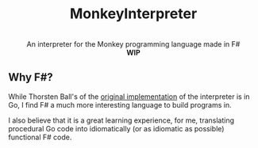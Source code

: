 <div align="center">
    <p align="center">
        <h1 align="center">MonkeyInterpreter</h1>
        <img src="https://cloud.githubusercontent.com/assets/1013641/22617482/9c60c27c-eb09-11e6-9dfa-b04c7fe498ea.png" alt="">
		<br>
		<br>
        An interpreter for the Monkey programming language made in F#
        <br>
        <b>WIP</b>
        <br>
    </p>
</div>

## Why F#?
While Thorsten Ball's  of the  [original implementation](https://interpreterbook.com/) of the interpreter is in Go, I find F# a much more interesting language to build programs in. 

I also believe that it is a great learning experience, for me, translating procedural Go code into idiomatically (or as idiomatic as possible) functional F# code.  
